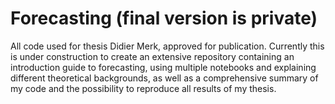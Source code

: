 # Forecasting (final version is private)

All code used for thesis Didier Merk, approved for publication. Currently this is under construction to create an extensive repository containing an introduction guide to forecasting, using multiple notebooks and explaining different theoretical backgrounds, as well as a comprehensive summary of my code and the possibility to reproduce all results of my thesis.
